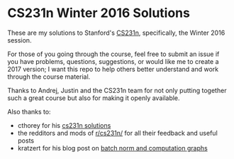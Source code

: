 CS231n Winter 2016 Solutions
============================

These are my solutions to Stanford's [CS231n](http://cs231n.stanford.edu/), specifically, the Winter 2016 session.

For those of you going through the course, feel free to submit an issue if you have problems, questions, suggestions, or would like me to create a 2017 version; I want this repo to help others better understand and work through the course material.

Thanks to Andrej, Justin and the CS231n team for not only putting together such a great course but also for making it openly available.

Also thanks to:
* cthorey for his [cs231n solutions](https://github.com/cthorey/CS231)
* the redditors and mods of [r/cs231n/](https://www.reddit.com/r/cs231n/) for all their feedback and useful posts
* kratzert for his blog post on [batch norm and computation graphs](https://kratzert.github.io/2016/02/12/understanding-the-gradient-flow-through-the-batch-normalization-layer.html)
